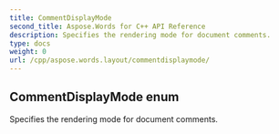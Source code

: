 ```yaml
---
title: CommentDisplayMode
second_title: Aspose.Words for C++ API Reference
description: Specifies the rendering mode for document comments. 
type: docs
weight: 0
url: /cpp/aspose.words.layout/commentdisplaymode/
---
```

## CommentDisplayMode enum


Specifies the rendering mode for document comments.

